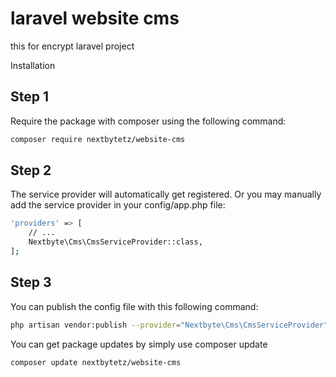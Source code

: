 # laravel website cms
this for encrypt laravel project 



Installation

## Step 1
Require the package with composer using the following command:
```bash
composer require nextbytetz/website-cms
```
## Step 2
The service provider will automatically get registered. Or you may manually add the service provider in your config/app.php file:

```bash
'providers' => [
    // ...
    Nextbyte\Cms\CmsServiceProvider::class,
];

```

## Step 3
You can publish the config file with this following command:

```bash
php artisan vendor:publish --provider="Nextbyte\Cms\CmsServiceProvider"
```
You can get package updates by simply use composer update

```bash
composer update nextbytetz/website-cms
```


